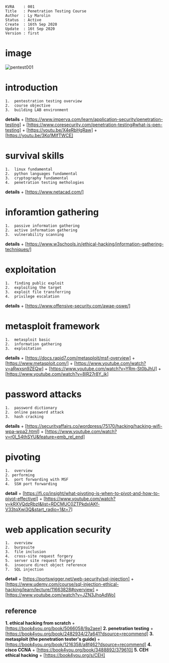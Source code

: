 ```
KVRA    : 001
Title   : Penetration Testing Course
Author  : Ly Marolin
Status  : Active
Create  : 16th Sep 2020
Update  : 16t Sep 2020
Version : first
```
# image

![pentest001](images/pentest001.png)

# **introduction**
    1.  pentestration testing overview
    2.  course objective
    3.  building LAB environment

**details**
    +   [https://www.imperva.com/learn/application-security/penetration-testing]
    +   [https://www.coresecurity.com/penetration-testing#what-is-pen-testing]
    +   [https://youtu.be/X4eRbHgRaw]
    +   [https://youtu.be/3Kq1MIfTWCE]


# **survival skills**
    1.  linux fundamental
    2.  python languages fundamental
    3.  cryptography fundamental
    4.  penetration testing methologies

**details**
    +   [https://www.netacad.com/]


#   **inforamtion gathering**
    1.  passive information gathering
    2.  active information gathering
    3.  vulnerability scanning

**details**
    +   [https://www.w3schools.in/ethical-hacking/information-gathering-techniques/]


#   **exploitation**
    1.  finding public exploit
    2.  exploiting the target
    3.  exploit file transferring
    4.  privilege escalation

**details**
    +   [https://www.offensive-security.com/awae-oswe/]


#   **metasploit framework**
    1.  metasploit basic
    2.  information gathering
    3.  exploitation

**details**
    +   [https://docs.rapid7.com/metasploit/msf-overview]
    +   [https://www.metasploit.com/]
    +   [https://www.youtube.com/watch?v=aRwxsn9ZEQw]
    +   [https://www.youtube.com/watch?v=YRm-St0bJhU]
    +   [https://www.youtube.com/watch?v=8lR27r8Y_ik]


#   **password attacks**
    1.  password dictionary
    2.  online password attack
    3.  hash cracking
    
**details**
    +   [https://securityaffairs.co/wordpress/75170/hacking/hacking-wifi-wpa-wpa2.html]
    +   [https://www.youtube.com/watch?v=r0l_54thSYU&feature=emb_rel_end]


#   **pivoting**
    1.  overview
    2. performing
    3.  port forwarding with MSF
    4.  SSH port forwarding

**detail**
    +   [https://fi.co/insight/what-pivoting-is-when-to-pivot-and-how-to-pivot-effectivel]
    +   [https://www.youtube.com/watch?v=kRXVQdzRbzI&list=RDCMUC0ZTPkdxlAKf-V33tqXwi3Q&start_radio=1&t=7]


#   **web application security**
    1.  overview
    2.  burpsuite
    3.  file inclusion
    4.  cross-site request forgery
    5.  server site request forgery
    6.  insecure direct object reference
    7.  SQL injection

**detail**
    +   [https://portswigger.net/web-security/sql-injection]
    +   [https://www.udemy.com/course/sql-injection-ethical-hacking/learn/lecture/11663828#overview]
    +   [https://www.youtube.com/watch?v=JZN3JhoAdWo]



##  reference

**1. ethical hacking from scratch**
    +   [https://book4you.org/book/5066058/9a2aee]
**2. penetration testing**
    +   [https://book4you.org/book/2482934/27a641?dsource=recommend]
**3. metasploit (the penetration tester's guide)**
    +   [https://book4you.org/book/1216358/a8f462?dsource=recommend]
**4. cisco CCNA**
    +   [https://book4you.org/book/3488892/379610]
**5. CEH ethical hacking**
    +   [https://book4you.org/s/CEH]